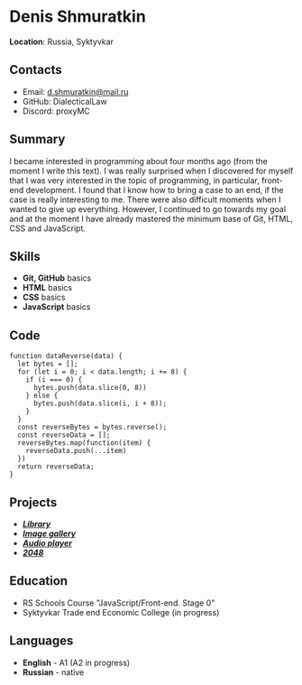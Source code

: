 # Denis Shmuratkin

**Location**: Russia, Syktyvkar

## Contacts

* Email: d.shmuratkin@mail.ru
* GitHub: DialecticalLaw
* Discord: proxyMC

## Summary

I became interested in programming about four months ago (from the moment I write this text). I was really surprised when I discovered for myself that I was very interested in the topic of programming, in particular, front-end development. I found that I know how to bring a case to an end, if the case is really interesting to me. There were also difficult moments when I wanted to give up everything. However, I continued to go towards my goal and at the moment I have already mastered the minimum base of Git, HTML, CSS and JavaScript.

## Skills

* **Git, GitHub** basics
* **HTML** basics
* **CSS** basics
* **JavaScript** basics

## Code

```
function dataReverse(data) {
  let bytes = [];
  for (let i = 0; i < data.length; i += 8) {
    if (i === 0) {
      bytes.push(data.slice(0, 8))
    } else {
      bytes.push(data.slice(i, i + 8));
    }
  }
  const reverseBytes = bytes.reverse();
  const reverseData = [];
  reverseBytes.map(function(item) {
    reverseData.push(...item)
  })
  return reverseData;
}
```

## Projects

* [***Library***](https://dialecticallaw.github.io/first-training-projects/library/)
* [***Image gallery***](https://dialecticallaw.github.io/first-training-projects/image-galery/)
* [***Audio player***](https://dialecticallaw.github.io/first-training-projects/audio-player/)
* [***2048***](https://dialecticallaw.github.io/first-training-projects/random-game/)

## Education

* RS Schools Course "JavaScript/Front-end. Stage 0"
* Syktyvkar Trade end Economic College (in progress)

## Languages

* **English** - A1 (A2 in progress)
* **Russian** - native